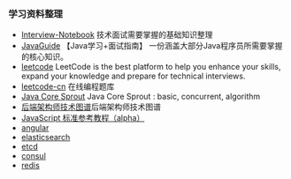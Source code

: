 ### 学习资料整理
- [Interview-Notebook](https://github.com/CyC2018/Interview-Notebook)  技术面试需要掌握的基础知识整理
- [JavaGuide](https://github.com/Snailclimb/JavaGuide) 【Java学习+面试指南】 一份涵盖大部分Java程序员所需要掌握的核心知识。
- [leetcode](https://leetcode.com) LeetCode is the best platform to help you enhance your skills, expand your knowledge and prepare for technical interviews.
- [leetcode-cn](https://leetcode-cn.com) 在线编程题库
- [Java Core Sprout](https://github.com/crossoverJie/JCSprout) Java Core Sprout : basic, concurrent, algorithm 
- [后端架构师技术图谱](https://github.com/xingshaocheng/architect-awesome)后端架构师技术图谱
- [JavaScript 标准参考教程（alpha）](http://javascript.ruanyifeng.com/)
- [angular](https://github.com/angular/angular)
- [elasticsearch](https://www.elastic.co/products/elasticsearch)
- [etcd](https://github.com/coreos/etcd)
- [consul](https://github.com/hashicorp/consul)
- [redis](https://github.com/antirez/redis)


